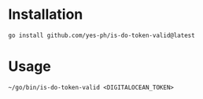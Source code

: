 # Installation

    go install github.com/yes-ph/is-do-token-valid@latest

# Usage

    ~/go/bin/is-do-token-valid <DIGITALOCEAN_TOKEN>